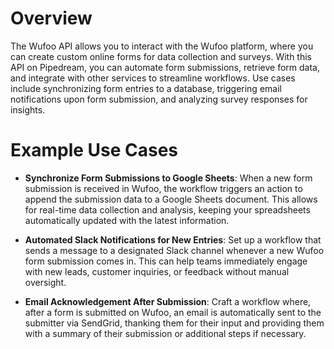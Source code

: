 # Overview

The Wufoo API allows you to interact with the Wufoo platform, where you can create custom online forms for data collection and surveys. With this API on Pipedream, you can automate form submissions, retrieve form data, and integrate with other services to streamline workflows. Use cases include synchronizing form entries to a database, triggering email notifications upon form submission, and analyzing survey responses for insights.

# Example Use Cases

- **Synchronize Form Submissions to Google Sheets**: When a new form submission is received in Wufoo, the workflow triggers an action to append the submission data to a Google Sheets document. This allows for real-time data collection and analysis, keeping your spreadsheets automatically updated with the latest information.

- **Automated Slack Notifications for New Entries**: Set up a workflow that sends a message to a designated Slack channel whenever a new Wufoo form submission comes in. This can help teams immediately engage with new leads, customer inquiries, or feedback without manual oversight.

- **Email Acknowledgement After Submission**: Craft a workflow where, after a form is submitted on Wufoo, an email is automatically sent to the submitter via SendGrid, thanking them for their input and providing them with a summary of their submission or additional steps if necessary.
